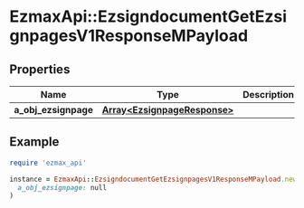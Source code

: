 # EzmaxApi::EzsigndocumentGetEzsignpagesV1ResponseMPayload

## Properties

| Name | Type | Description | Notes |
| ---- | ---- | ----------- | ----- |
| **a_obj_ezsignpage** | [**Array&lt;EzsignpageResponse&gt;**](EzsignpageResponse.md) |  |  |

## Example

```ruby
require 'ezmax_api'

instance = EzmaxApi::EzsigndocumentGetEzsignpagesV1ResponseMPayload.new(
  a_obj_ezsignpage: null
)
```


